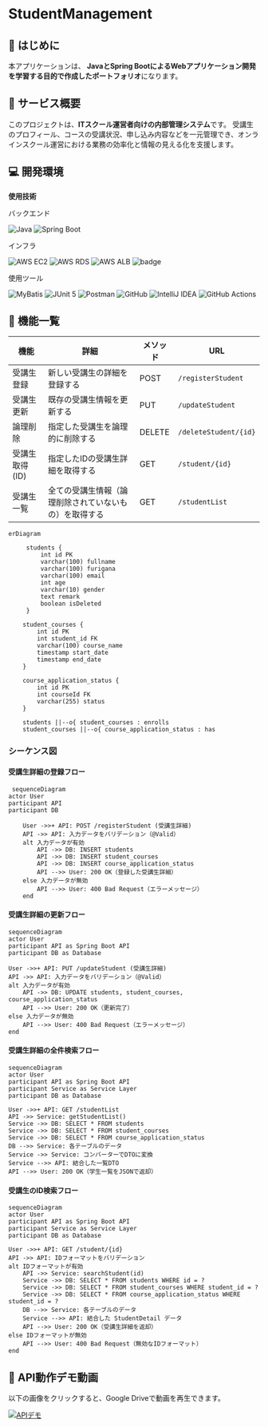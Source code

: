 ﻿# StudentManagement

## 🏁 はじめに

本アプリケーションは、
**JavaとSpring BootによるWebアプリケーション開発を学習する目的で作成したポートフォリオ**になります。

## 🧾 サービス概要

このプロジェクトは、**ITスクール運営者向けの内部管理システム**です。
受講生のプロフィール、コースの受講状況、申し込み内容などを一元管理でき、オンラインスクール運営における業務の効率化と情報の見える化を支援します。

## 💻 開発環境

**使用技術**  

バックエンド

  ![Java](https://img.shields.io/badge/Java-17-ED8B00?logo=openjdk&logoColor=white)
  ![Spring Boot](https://img.shields.io/badge/SpringBoot-3.3.4-6DB33F?logo=spring&logoColor=white)

インフラ

![AWS EC2](https://img.shields.io/badge/AWS-EC2-FF9900?logo=amazonaws&logoColor=white)
![AWS RDS](https://img.shields.io/badge/AWS-RDS-527FFF?logo=amazonaws&logoColor=white)
![AWS ALB](https://img.shields.io/badge/AWS-ALB-FF9900?logo=amazonaws&logoColor=white)
![badge](https://img.shields.io/badge/MySQL-%234479A1?logo=mysql&logoColor=white)

使用ツール

![MyBatis](https://img.shields.io/badge/MyBatis-3.0.3-DC382D?logo=mybatis&logoColor=white)
![JUnit 5](https://img.shields.io/badge/JUnit-5-25A162?logo=junit5&logoColor=white)
![Postman](https://img.shields.io/badge/Postman-Tool-FF6C37?logo=postman&logoColor=white)
![GitHub](https://img.shields.io/badge/GitHub-Code-181717?logo=github&logoColor=white)
![IntelliJ IDEA](https://img.shields.io/badge/IntelliJ_IDEA-IDE-000000?logo=intellijidea&logoColor=white)
![GitHub Actions](https://img.shields.io/badge/GitHub_Actions-CI/CD-2088FF?logo=githubactions&logoColor=white)

## 📘 機能一覧

| 機能         | 詳細                                        | メソッド | URL                    |
|--------------|---------------------------------------------|----------|------------------------|
| 受講生登録     | 新しい受講生の詳細を登録する                          | POST     | `/registerStudent`     |
| 受講生更新     | 既存の受講生情報を更新する                            | PUT      | `/updateStudent`       |
| 論理削除       | 指定した受講生を論理的に削除する                      | DELETE   | `/deleteStudent/{id}`  |
| 受講生取得(ID) | 指定したIDの受講生詳細を取得する                      | GET      | `/student/{id}`        |
| 受講生一覧     | 全ての受講生情報（論理削除されていないもの）を取得する | GET      | `/studentList`         |

```mermaid
erDiagram
     
     students {
         int id PK
         varchar(100) fullname
         varchar(100) furigana
         varchar(100) email
         int age
         varchar(10) gender
         text remark
         boolean isDeleted
     }

    student_courses {
        int id PK
        int student_id FK
        varchar(100) course_name
        timestamp start_date
        timestamp end_date
    }

    course_application_status {
        int id PK
        int courseId FK
        varchar(255) status
    }

    students ||--o{ student_courses : enrolls
    student_courses ||--o{ course_application_status : has

```


### シーケンス図

#### 受講生詳細の登録フロー

```mermaid
 sequenceDiagram
actor User
participant API
participant DB

    User ->>+ API: POST /registerStudent (受講生詳細)
    API ->> API: 入力データをバリデーション（@Valid）
    alt 入力データが有効
        API ->> DB: INSERT students
        API ->> DB: INSERT student_courses
        API ->> DB: INSERT course_application_status
        API -->> User: 200 OK（登録した受講生詳細）
    else 入力データが無効
        API -->> User: 400 Bad Request（エラーメッセージ）
    end
```
#### 受講生詳細の更新フロー

```mermaid
sequenceDiagram
actor User
participant API as Spring Boot API
participant DB as Database

User ->>+ API: PUT /updateStudent (受講生詳細)
API ->> API: 入力データをバリデーション（@Valid）
alt 入力データが有効
    API ->> DB: UPDATE students, student_courses, course_application_status
    API -->> User: 200 OK（更新完了）
else 入力データが無効
    API -->> User: 400 Bad Request（エラーメッセージ）
end
```

#### 受講生詳細の全件検索フロー

```mermaid
sequenceDiagram
actor User
participant API as Spring Boot API
participant Service as Service Layer
participant DB as Database

User ->>+ API: GET /studentList
API ->> Service: getStudentList()
Service ->> DB: SELECT * FROM students
Service ->> DB: SELECT * FROM student_courses
Service ->> DB: SELECT * FROM course_application_status
DB -->> Service: 各テーブルのデータ
Service ->> Service: コンバーターでDTOに変換
Service -->> API: 結合した一覧DTO
API -->> User: 200 OK（学生一覧をJSONで返却）
```
#### 受講生のID検索フロー

```mermaid
sequenceDiagram
actor User
participant API as Spring Boot API
participant Service as Service Layer
participant DB as Database

User ->>+ API: GET /student/{id}
API ->> API: IDフォーマットをバリデーション
alt IDフォーマットが有効
    API ->> Service: searchStudent(id)
    Service ->> DB: SELECT * FROM students WHERE id = ?
    Service ->> DB: SELECT * FROM student_courses WHERE student_id = ?
    Service ->> DB: SELECT * FROM course_application_status WHERE student_id = ?
    DB -->> Service: 各テーブルのデータ
    Service -->> API: 結合した StudentDetail データ
    API -->> User: 200 OK（受講生詳細を返却）
else IDフォーマットが無効
    API -->> User: 400 Bad Request（無効なIDフォーマット）
end
```

## 🎥 API動作デモ動画

以下の画像をクリックすると、Google Driveで動画を再生できます。

[![APIデモ](https://github.com/user-attachments/assets/22b00021-30da-4188-89ee-f421a8430e37)](https://drive.google.com/file/d/1LH1qrIs4S3m_3MfzGJaBSUgYdQ373aJb/view?usp=drive_link)
